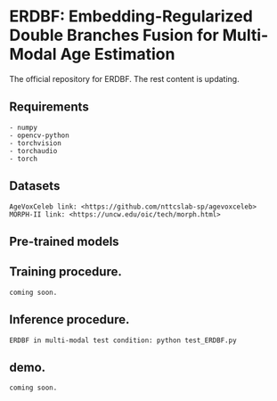 # ERDBF: Embedding-Regularized Double Branches Fusion for Multi-Modal Age Estimation
The official repository for ERDBF. The rest content is updating.
## Requirements
    - numpy
    - opencv-python
    - torchvision
    - torchaudio
    - torch
## Datasets
    AgeVoxCeleb link: <https://github.com/nttcslab-sp/agevoxceleb>
    MORPH-II link: <https://uncw.edu/oic/tech/morph.html>
## Pre-trained models
    
## Training procedure.
    coming soon.
## Inference procedure.
    ERDBF in multi-modal test condition: python test_ERDBF.py
## demo.
    coming soon.
